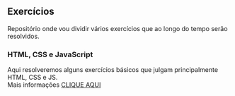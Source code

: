 ## Exercícios
Repositório onde vou dividir vários exercícios que ao longo do tempo serão resolvidos.

### HTML, CSS e JavaScript 
Aqui resolveremos alguns exercícios básicos que julgam principalmente HTML, CSS e JS. \
Mais informações [CLIQUE AQUI](https://github.com/Cartulo/Exercicios/blob/main/HTML%2C%20CSS%20e%20JS/README.md)
